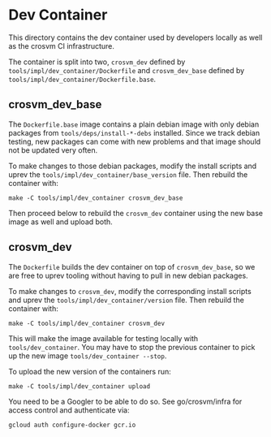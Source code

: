 # Dev Container

This directory contains the dev container used by developers locally as well as the crosvm CI
infrastructure.

The container is split into two, `crosvm_dev` defined by `tools/impl/dev_container/Dockerfile` and
`crosvm_dev_base` defined by `tools/impl/dev_container/Dockerfile.base`.

## crosvm_dev_base

The `Dockerfile.base` image contains a plain debian image with only debian packages from
`tools/deps/install-*-debs` installed. Since we track debian testing, new packages can come with new
problems and that image should not be updated very often.

To make changes to those debian packages, modify the install scripts and uprev the
`tools/impl/dev_container/base_version` file. Then rebuild the container with:

```
make -C tools/impl/dev_container crosvm_dev_base
```

Then proceed below to rebuild the `crosvm_dev` container using the new base image as well and upload
both.

## crosvm_dev

The `Dockerfile` builds the dev container on top of `crosvm_dev_base`, so we are free to uprev
tooling without having to pull in new debian packages.

To make changes to `crosvm_dev`, modify the corresponding install scripts and uprev the
`tools/impl/dev_container/version` file. Then rebuild the container with:

```
make -C tools/impl/dev_container crosvm_dev
```

This will make the image available for testing locally with `tools/dev_container`. You may have to
stop the previous container to pick up the new image `tools/dev_container --stop`.

To upload the new version of the containers run:

```
make -C tools/impl/dev_container upload
```

You need to be a Googler to be able to do so. See go/crosvm/infra for access control and
authenticate via:

```
gcloud auth configure-docker gcr.io
```

